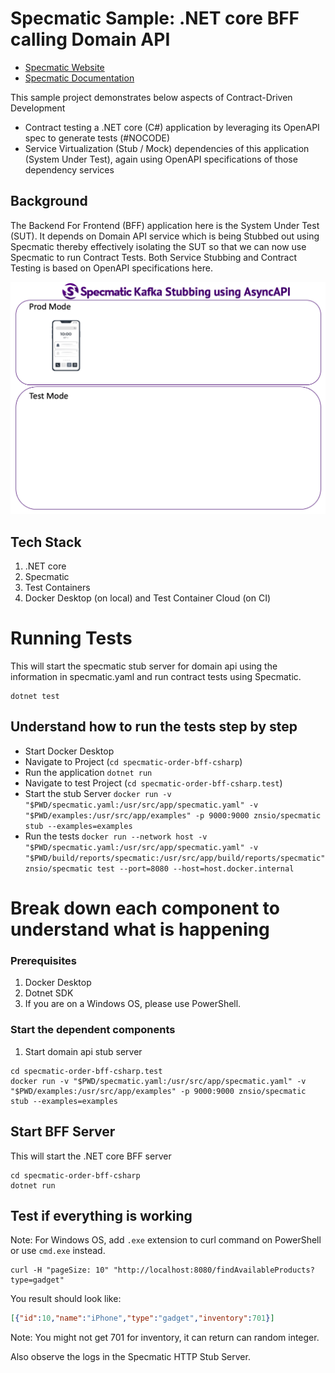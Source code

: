 # Specmatic Sample: .NET core BFF calling Domain API

* [Specmatic Website](https://specmatic.io)
* [Specmatic Documentation](https://specmatic.io/documentation.html)

This sample project demonstrates below aspects of Contract-Driven Development
* Contract testing a .NET core (C#) application by leveraging its OpenAPI spec to generate tests (#NOCODE)
* Service Virtualization (Stub / Mock) dependencies of this application (System Under Test), again using OpenAPI specifications of those dependency services

## Background

The Backend For Frontend (BFF) application here is the System Under Test (SUT). It depends on Domain API service which is being Stubbed out using Specmatic thereby effectively isolating the SUT so that we can now use Specmatic to run Contract Tests. Both Service Stubbing and Contract Testing is based on OpenAPI specifications here.

![CSharp Contract Driven Development](assets/specmatic-order-bff-architecture.gif)

## Tech Stack
1. .NET core
2. Specmatic
3. Test Containers
4. Docker Desktop (on local) and Test Container Cloud (on CI)

# Running Tests

This will start the specmatic stub server for domain api using the information in specmatic.yaml and run contract tests using Specmatic.

```shell
dotnet test
```

## Understand how to run the tests step by step
  - Start Docker Desktop
  - Navigate to Project (`cd specmatic-order-bff-csharp`)
  - Run the application `dotnet run`
  - Navigate to test Project (`cd specmatic-order-bff-csharp.test`)
  - Start the stub Server `docker run -v "$PWD/specmatic.yaml:/usr/src/app/specmatic.yaml" -v "$PWD/examples:/usr/src/app/examples" -p 9000:9000 znsio/specmatic stub --examples=examples`
  - Run the tests `docker run --network host -v "$PWD/specmatic.yaml:/usr/src/app/specmatic.yaml" -v "$PWD/build/reports/specmatic:/usr/src/app/build/reports/specmatic"  znsio/specmatic test --port=8080 --host=host.docker.internal`

# Break down each component to understand what is happening

### Prerequisites

1. Docker Desktop
2. Dotnet SDK
3. If you are on a Windows OS, please use PowerShell.

### Start the dependent components

1. Start domain api stub server

```shell
cd specmatic-order-bff-csharp.test
docker run -v "$PWD/specmatic.yaml:/usr/src/app/specmatic.yaml" -v "$PWD/examples:/usr/src/app/examples" -p 9000:9000 znsio/specmatic stub --examples=examples
```

## Start BFF Server
This will start the .NET core BFF server
```shell
cd specmatic-order-bff-csharp
dotnet run
```

## Test if everything is working

Note: For Windows OS, add `.exe` extension to curl command on PowerShell or use `cmd.exe` instead.

```shell
curl -H "pageSize: 10" "http://localhost:8080/findAvailableProducts?type=gadget"
```

You result should look like:
```json
[{"id":10,"name":"iPhone","type":"gadget","inventory":701}]
```
Note: You might not get 701 for inventory, it can return can random integer.

Also observe the logs in the Specmatic HTTP Stub Server.
